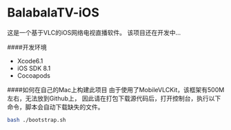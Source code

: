 BalabalaTV-iOS
=================

这是一个基于VLC的iOS网络电视直播软件。
该项目还在开发中...

####开发环境

* Xcode6.1
* iOS SDK 8.1
* Cocoapods



####如何在自己的Mac上构建此项目
由于使用了MobileVLCKit，该框架有500M左右，无法放到Github上，
因此请在打包下载源代码后，打开控制台，执行以下命令，脚本会自动下载缺失的文件。
```bash
bash ./bootstrap.sh
```